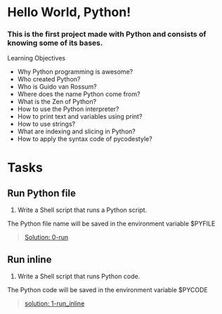 # Hello World, Python!
### This is the first project made with Python and consists of knowing some of its bases.

Learning Objectives
* Why Python programming is awesome?
* Who created Python?
* Who is Guido van Rossum?
* Where does the name Python come from?
* What is the Zen of Python?
* How to use the Python interpreter?
* How to print text and variables using print?
* How to use strings?
* What are indexing and slicing in Python?
* How to apply the syntax code of pycodestyle?
# Tasks
## Run Python file
1. Write a Shell script that runs a Python script.

The Python file name will be saved in the environment variable $PYFILE

> [Solution: 0-run](https://github.com/TheEmerald001/alx-higher_level_programming/blob/main/0x00-python-hello_world/0-run)
## Run inline
1. Write a Shell script that runs Python code.

The Python code will be saved in the environment variable $PYCODE
> [solution: 1-run_inline](https://github.com/TheEmerald001/alx-higher_level_programming/blob/main/0x00-python-hello_world/1-run_inline)
